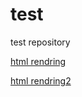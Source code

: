 # test
test repository

[html rendring](http://htmlpreview.github.com/?https://github.com/sargdavid/snippets.cvi/blob/master/rnotebook/ggplot_boxplot_points_lines.nb.html)

[html rendring2](http://htmlpreview.github.com/?https://github.com/Ketan-vora/test/blob/master/Decsion_Tree_(Scenarios)_vdraft_21st_November.html)
